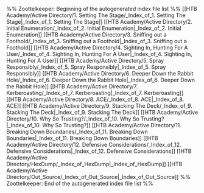 %% Zoottelkeeper: Beginning of the autogenerated index file list  %%
 [[HTB Academy/Active Directory/1. Setting The Stage/_Index_of_1. Setting The Stage|_Index_of_1. Setting The Stage]]
 [[HTB Academy/Active Directory/2. Initial Enumeration/_Index_of_2. Initial Enumeration|_Index_of_2. Initial Enumeration]]
 [[HTB Academy/Active Directory/3. Sniffing out a Foothold/_Index_of_3. Sniffing out a Foothold|_Index_of_3. Sniffing out a Foothold]]
 [[HTB Academy/Active Directory/4. Sighting In, Hunting For A User/_Index_of_4. Sighting In, Hunting For A User|_Index_of_4. Sighting In, Hunting For A User]]
 [[HTB Academy/Active Directory/5. Spray Responsibly/_Index_of_5. Spray Responsibly|_Index_of_5. Spray Responsibly]]
 [[HTB Academy/Active Directory/6. Deeper Down the Rabbit Hole/_Index_of_6. Deeper Down the Rabbit Hole|_Index_of_6. Deeper Down the Rabbit Hole]]
 [[HTB Academy/Active Directory/7. Kerberoasting/_Index_of_7. Kerberoasting|_Index_of_7. Kerberoasting]]
 [[HTB Academy/Active Directory/8. ACE/_Index_of_8. ACE|_Index_of_8. ACE]]
 [[HTB Academy/Active Directory/9. Stacking The Deck/_Index_of_9. Stacking The Deck|_Index_of_9. Stacking The Deck]]
 [[HTB Academy/Active Directory/10. Why So Trusting?/_Index_of_10. Why So Trusting?|_Index_of_10. Why So Trusting?]]
 [[HTB Academy/Active Directory/11. Breaking Down Boundaries/_Index_of_11. Breaking Down Boundaries|_Index_of_11. Breaking Down Boundaries]]
 [[HTB Academy/Active Directory/12. Defensive Considerations/_Index_of_12. Defensive Considerations|_Index_of_12. Defensive Considerations]]
 [[HTB Academy/Active Directory/HexDump/_Index_of_HexDump|_Index_of_HexDump]]
 [[HTB Academy/Active Directory/Out_Source/_Index_of_Out_Source|_Index_of_Out_Source]]
%% Zoottelkeeper: End of the autogenerated index file list  %%
